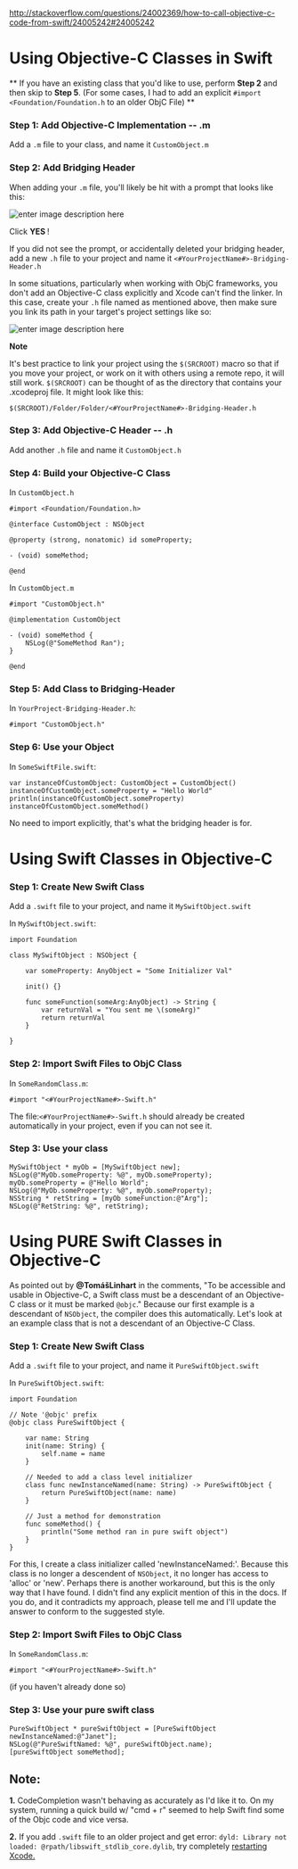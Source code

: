 http://stackoverflow.com/questions/24002369/how-to-call-objective-c-code-from-swift/24005242#24005242

<h1> Using Objective-C Classes in Swift </h1>

**
If you have an existing class that you'd like to use, perform <b>Step 2</b> and then skip to <b>Step 5</b>.  (For some cases, I had to add an explicit `#import <Foundation/Foundation.h` to an older ObjC File)
**

<h3> Step 1: Add Objective-C Implementation -- .m </h3>

Add a `.m` file to your class, and name it `CustomObject.m`

<h3> Step 2: Add Bridging Header </h3>

When adding your `.m` file, you'll likely be hit with a prompt that looks like this:

![enter image description here][1]

Click <b> YES </b>!  

If you did not see the prompt, or accidentally deleted your bridging header, add a new `.h` file to your project and name it `<#YourProjectName#>-Bridging-Header.h`

In some situations, particularly when working with ObjC frameworks, you don't add an Objective-C class explicitly and Xcode can't find the linker.  In this case, create your `.h` file named as mentioned above, then make sure you link its path in your target's project settings like so:

![enter image description here][2]

<b>Note</b>

It's best practice to link your project using the `$(SRCROOT)` macro so that if you move your project, or work on it with others using a remote repo, it will still work. `$(SRCROOT)` can be thought of as the directory that contains your .xcodeproj file.  It might look like this:

`$(SRCROOT)/Folder/Folder/<#YourProjectName#>-Bridging-Header.h`

<h3> Step 3: Add Objective-C Header -- .h </h3>

Add another `.h` file and name it `CustomObject.h`

<h3> Step 4: Build your Objective-C Class </h3>

In `CustomObject.h`

    #import <Foundation/Foundation.h>

    @interface CustomObject : NSObject

    @property (strong, nonatomic) id someProperty;

    - (void) someMethod;

    @end

In `CustomObject.m`

    #import "CustomObject.h"

    @implementation CustomObject 

    - (void) someMethod {
        NSLog(@"SomeMethod Ran");
    }

    @end

<h3> Step 5: Add Class to Bridging-Header </h3>

In `YourProject-Bridging-Header.h`:

    #import "CustomObject.h"

<h3> Step 6: Use your Object </h3>

In `SomeSwiftFile.swift`:

    var instanceOfCustomObject: CustomObject = CustomObject()
    instanceOfCustomObject.someProperty = "Hello World"
    println(instanceOfCustomObject.someProperty)
    instanceOfCustomObject.someMethod()

No need to import explicitly, that's what the bridging header is for.  

<h1> Using Swift Classes in Objective-C </h1>

<h3> Step 1: Create New Swift Class </h3>

Add a `.swift` file to your project, and name it `MySwiftObject.swift`

In `MySwiftObject.swift`:

    import Foundation

    class MySwiftObject : NSObject {
    
        var someProperty: AnyObject = "Some Initializer Val"
    
        init() {}
    
        func someFunction(someArg:AnyObject) -> String {
            var returnVal = "You sent me \(someArg)"
            return returnVal
        }
    
    }

<h3> Step 2: Import Swift Files to ObjC Class </h3>

In `SomeRandomClass.m`:

    #import "<#YourProjectName#>-Swift.h"

The file:`<#YourProjectName#>-Swift.h` should already be created automatically in your project, even if you can not see it.

<h3> Step 3: Use your class </h3>

    MySwiftObject * myOb = [MySwiftObject new];
    NSLog(@"MyOb.someProperty: %@", myOb.someProperty);
    myOb.someProperty = @"Hello World";
    NSLog(@"MyOb.someProperty: %@", myOb.someProperty);
    NSString * retString = [myOb someFunction:@"Arg"];
    NSLog(@"RetString: %@", retString);

<h1> Using PURE Swift Classes in Objective-C </h1>

As pointed out by <b>@TomášLinhart</b> in the comments, "To be accessible and usable in Objective-C, a Swift class must be a descendant of an Objective-C class or it must be marked `@objc`."  Because our first example is a descendant of `NSObject`, the compiler does this automatically.  Let's look at an example class that is not a descendant of an Objective-C Class.

<h3> Step 1: Create New Swift Class </h3>

Add a `.swift` file to your project, and name it `PureSwiftObject.swift`

In `PureSwiftObject.swift`:

    import Foundation

    // Note '@objc' prefix
    @objc class PureSwiftObject {

        var name: String
        init(name: String) {
            self.name = name
        }

        // Needed to add a class level initializer
        class func newInstanceNamed(name: String) -> PureSwiftObject {
            return PureSwiftObject(name: name)
        }

        // Just a method for demonstration
        func someMethod() {
            println("Some method ran in pure swift object")
        }
    }

For this, I create a class initializer called 'newInstanceNamed:'.  Because this class is no longer a descendent of `NSObject`, it no longer has access to 'alloc' or 'new'.  Perhaps there is another workaround, but this is the only way that I have found.  I didn't find any explicit mention of this in the docs.  If you do, and it contradicts my approach, please tell me and I'll update the answer to conform to the suggested style.

<h3> Step 2: Import Swift Files to ObjC Class </h3>

In `SomeRandomClass.m`:

    #import "<#YourProjectName#>-Swift.h"

(if you haven't already done so)

<h3> Step 3: Use your pure swift class </h3>

    PureSwiftObject * pureSwiftObject = [PureSwiftObject newInstanceNamed:@"Janet"];
    NSLog(@"PureSwiftNamed: %@", pureSwiftObject.name);
    [pureSwiftObject someMethod];

<h2>Note:</h2>

<b>1.</b> CodeCompletion wasn't behaving as accurately as I'd like it to.  On my system, running a quick build w/ "cmd + r" seemed to help Swift find some of the Objc code and vice versa. 

<b>2.</b> If you add `.swift` file to an older project and get error: `dyld: Library not loaded: @rpath/libswift_stdlib_core.dylib`, try completely [restarting Xcode.][3]


  [1]: http://i.stack.imgur.com/nakLZ.png
  [2]: http://i.stack.imgur.com/8LiwF.gif
  [3]: http://stackoverflow.com/q/24002836/2611971

